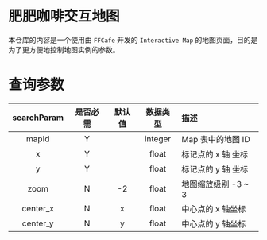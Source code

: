 # 肥肥咖啡交互地图

本仓库的内容是一个使用由 `FFCafe` 开发的 `Interactive Map` 的地图页面，目的是为了更方便地控制地图实例的参数。

# 查询参数

| searchParam | 是否必需 | 默认值 | 数据类型 | 描述                |
| :---------: | :------: | :----: | :------: | :------------------ |
|    mapId    |    Y     |        | integer  | Map 表中的地图 ID   |
|      x      |    Y     |        |  float   | 标记点的 x 轴 坐标  |
|      y      |    Y     |        |  float   | 标记点的 y 轴 坐标  |
|    zoom     |    N     |   -2   |  float   | 地图缩放级别 -3 ~ 3 |
|  center_x   |    N     |   x    |  float   | 中心点的 x 轴坐标   |
|  center_y   |    N     |   y    |  float   | 中心点的 y 轴坐标   |

